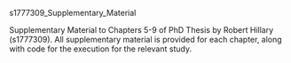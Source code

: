 s1777309_Supplementary_Material

Supplementary Material to Chapters 5-9 of PhD Thesis by Robert Hillary (s1777309). All supplementary material is provided for each chapter, along with code for the execution for the relevant study.

